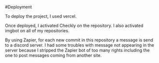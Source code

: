 #Deployment

To deploy the project, I used vercel.

Once deployed, I activated Checkly on the repository.
I also activated imgbot on all of my repositories.

By using Zapier, for each new commit in this repository a message is send to a discord server.
I had some troubles with message not appearing in the server because I stripped the Zapier bot
of too many rights including the one to post messages coming from another site.
